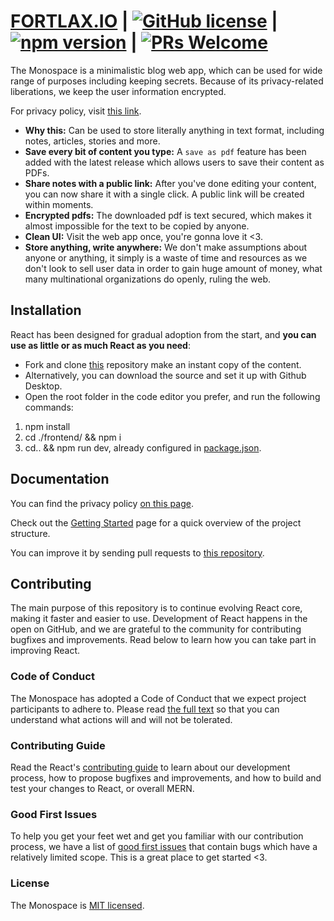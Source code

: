 # [FORTLAX.IO](https://themonospace.herokuapp.com/myarticles) | [![GitHub license](https://img.shields.io/badge/license-MIT-blue.svg)](https://github.com/facebook/react/blob/main/LICENSE) |  [![npm version](https://img.shields.io/npm/v/react.svg?style=flat)](https://www.npmjs.com/package/react) | [![PRs Welcome](https://img.shields.io/badge/PRs-welcome-brightgreen.svg)](https://github.com/sambhavsaxena/TheMonospace-CloudBased)

The Monospace is a minimalistic blog web app, which can be used for wide range of purposes including keeping secrets.
Because of its privacy-related liberations, we keep the user information encrypted. 

For privacy policy, visit [this link](https://policiesofmonospace.netlify.app/).

* **Why this:** Can be used to store literally anything in text format, including notes, articles, stories and more.
* **Save every bit of content you type:** A `save as pdf` feature has been added with the latest release which allows users to save their content as PDFs.
* **Share notes with a public link:** After you've done editing your content, you can now share it with a single click. A public link will be created within moments.
* **Encrypted pdfs:** The downloaded pdf is text secured, which makes it almost impossible for the text to be copied by anyone.
* **Clean UI:** Visit the web app once, you're gonna love it <3.
* **Store anything, write anywhere:** We don't make assumptions about anyone or anything, it simply is a waste of time and resources as we don't look to sell user data in order to gain huge amount of money, what many multinational organizations do openly, ruling the web.

## Installation

React has been designed for gradual adoption from the start, and **you can use as little or as much React as you need**:

* Fork and clone [this](https://github.com/sambhavsaxena/TheMonospace-CloudBased) repository make an instant copy of the content.
* Alternatively, you can download the source and set it up with Github Desktop.
* Open the root folder in the code editor you prefer, and run the following commands:

1) npm install
2) cd ./frontend/ && npm i
3) cd.. && npm run dev, already configured in [package.json](https://github.com/sambhavsaxena/TheMonospace-CloudBased/blob/main/package.json).


## Documentation
You can find the privacy policy [on this page](https://policiesofmonospace.netlify.app/).  

Check out the [Getting Started](https://reactjs.org/docs/getting-started.html) page for a quick overview of the project structure.

You can improve it by sending pull requests to [this repository](https://github.com/sambhavsaxena/TheMonospace-CloudBased).

## Contributing
The main purpose of this repository is to continue evolving React core, making it faster and easier to use. Development of React happens in the open on GitHub, and we are grateful to the community for contributing bugfixes and improvements. Read below to learn how you can take part in improving React.

### Code of Conduct
The Monospace has adopted a Code of Conduct that we expect project participants to adhere to. Please read [the full text](https://code.fb.com/codeofconduct) so that you can understand what actions will and will not be tolerated.

### Contributing Guide
Read the React's [contributing guide](https://reactjs.org/contributing/how-to-contribute.html) to learn about our development process, how to propose bugfixes and improvements, and how to build and test your changes to React, or overall MERN.

### Good First Issues
To help you get your feet wet and get you familiar with our contribution process, we have a list of [good first issues](https://github.com/sambhavsaxena/TheMonospace-CloudBased/labels/good%20first%20issue) that contain bugs which have a relatively limited scope. This is a great place to get started <3.

### License
The Monospace is [MIT licensed](./LICENSE).
